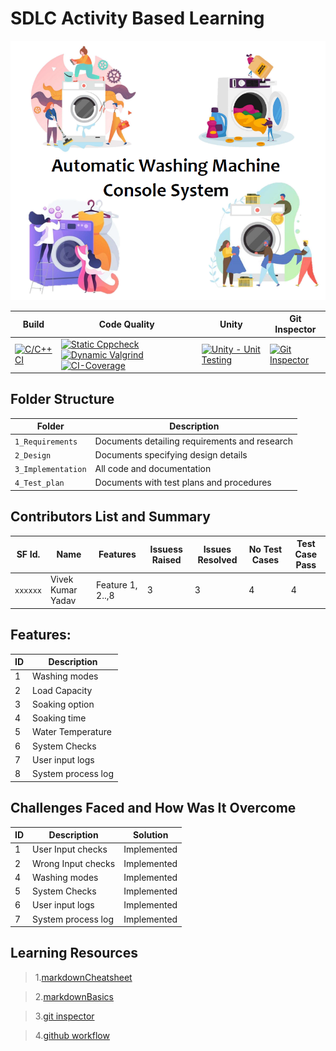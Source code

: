 # SDLC Activity Based Learning

![Pages for Report -optional](https://github.com/Vivek105/Mini_Project/blob/97ee71b7c46ce3654411f39fc0c0d261e887aecf/1_Requirements/Main%20Page.png)

Build | Code Quality | Unity | Git Inspector
-----------|----------|---------|----------------
[![C/C++ CI](https://github.com/vivek105/Mini_Project/actions/workflows/c-cpp.yml/badge.svg)](https://github.com/vivek105/Mini_Project/actions/workflows/c-cpp.yml) | [![Static Cppcheck](https://github.com/vivek105/Mini_Project/actions/workflows/cppcheck.yml/badge.svg)](https://github.com/vivek105/Mini_Project/actions/workflows/cppcheck.yml) [![Dynamic Valgrind](https://github.com/vivek105/Mini_Project/actions/workflows/CodeQuality_Dynamic.yml/badge.svg)](https://github.com/vivek105/Mini_Project/actions/workflows/CodeQuality_Dynamic.yml) [![CI-Coverage](https://github.com/vivek105/Mini_Project/actions/workflows/gcov.yml/badge.svg)](https://github.com/vivek105/Mini_Project/actions/workflows/gcov.yml) | [![Unity - Unit Testing](https://github.com/vivek105/Mini_Project/actions/workflows/unity.yml/badge.svg)](https://github.com/vivek105/Mini_Project/actions/workflows/unity.yml)| [![Git Inspector](https://github.com/vivek105/Mini_Project/actions/workflows/gitinspector.yml/badge.svg)](https://github.com/vivek105/Mini_Project/actions/workflows/gitinspector.yml)


## Folder Structure
Folder             | Description
-------------------| -----------------------------------------
`1_Requirements`   | Documents detailing requirements and research
`2_Design`         | Documents specifying design details
`3_Implementation` | All code and documentation
`4_Test_plan`      | Documents with test plans and procedures

## Contributors List and Summary

SF Id. |  Name   |    Features    | Issuess Raised |Issues Resolved|No Test Cases|Test Case Pass
-------|---------------------|----------------|----------------|---------------|-------------|--------------
`xxxxxx` | Vivek Kumar Yadav  | Feature 1, 2..,8  | 3     | 3   |4   |4        

## Features:
ID | Description 
---|----------------------
 1 | Washing modes
 2 | Load Capacity
 3 | Soaking option
 4 | Soaking time
 5 | Water Temperature
 6 | System Checks
 7 | User input logs
 8 | System process log

## Challenges Faced and How Was It Overcome

ID | Description | Solution
---|----------------------|---------------------------------------
 1 | User Input checks  | Implemented
 2 | Wrong Input checks | Implemented
 4 | Washing modes  | Implemented
 5 | System Checks | Implemented
 6 | User input logs | Implemented
 7 | System process log | Implemented
 
## Learning Resources
>1.[markdownCheatsheet](https://github.com/adam-p/markdown-here/wiki/Markdown-Cheatsheet)

>2.[markdownBasics](https://guides.github.com/features/mastering-markdown/)

>3.[git inspector](https://github.com/ejwa/gitinspector.git)

>4.[github workflow](https://docs.github.com/en/actions/learn-github-action)


